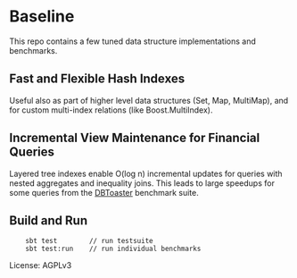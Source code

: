 Baseline
========

This repo contains a few tuned data structure implementations and benchmarks.


Fast and Flexible Hash Indexes
------------------------------

Useful also as part of higher level data structures (Set, Map, MultiMap),
and for custom multi-index relations (like Boost.MultiIndex).


Incremental View Maintenance for Financial Queries
--------------------------------------------------

Layered tree indexes enable O(log n) incremental updates for queries with nested
aggregates and inequality joins. This leads to large speedups for some queries from
the [DBToaster](http://www.dbtoaster.org) benchmark suite.


Build and Run
-------------

        sbt test        // run testsuite
        sbt test:run    // run individual benchmarks


License: AGPLv3